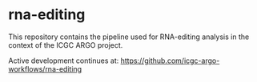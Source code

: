 # rna-editing
This repository contains the pipeline used for RNA-editing analysis in the context of the ICGC ARGO project.

Active development continues at: https://github.com/icgc-argo-workflows/rna-editing

